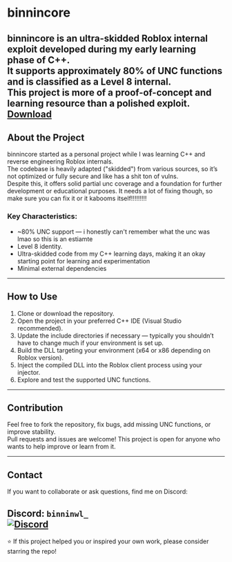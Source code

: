 # binnincore

**binnincore** is an ultra-skidded Roblox internal exploit developed during my early learning phase of C++.  
It supports approximately **80% of UNC functions** and is classified as a **Level 8 internal**.  
This project is more of a proof-of-concept and learning resource than a polished exploit.
[Download](https://gofile.io/d/FX1S9s)
---

## About the Project

binnincore started as a personal project while I was learning C++ and reverse engineering Roblox internals.  
The codebase is heavily adapted ("skidded") from various sources, so it’s not optimized or fully secure and like has a shit ton of vulns.  
Despite this, it offers solid partial unc coverage and a foundation for further development or educational purposes.
It needs a lot of fixing though, so make sure you can fix it or it kabooms itself!!!!!!!!!

### Key Characteristics:
- ~80% UNC support — i honestly can't remember what the unc was lmao so this is an estiamte
- Level 8 identity.
- Ultra-skidded code from my C++ learning days, making it an okay starting point for learning and experimentation  
- Minimal external dependencies  
---

## How to Use

1. Clone or download the repository.  
2. Open the project in your preferred C++ IDE (Visual Studio recommended).  
3. Update the include directories if necessary — typically you shouldn’t have to change much if your environment is set up.  
4. Build the DLL targeting your environment (x64 or x86 depending on Roblox version).  
5. Inject the compiled DLL into the Roblox client process using your injector.  
6. Explore and test the supported UNC functions.

---

## Contribution

Feel free to fork the repository, fix bugs, add missing UNC functions, or improve stability.  
Pull requests and issues are welcome! This project is open for anyone who wants to help improve or learn from it.

---

## Contact

If you want to collaborate or ask questions, find me on Discord:

**Discord:** `binninwl_`  
[![Discord](https://img.shields.io/badge/DISCORD-5865F2?style=for-the-badge&logo=discord&logoColor=white)](https://discord.com/users/1237327253520515134)
---

⭐ If this project helped you or inspired your own work, please consider starring the repo!
